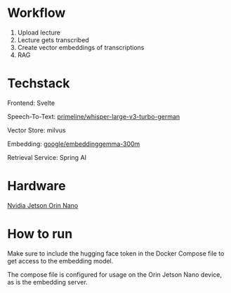 # Workflow

1. Upload lecture
2. Lecture gets transcribed
3. Create vector embeddings of transcriptions
4. RAG

# Techstack
Frontend: Svelte

Speech-To-Text: [primeline/whisper-large-v3-turbo-german](https://huggingface.co/primeline/whisper-large-v3-german)

Vector Store: milvus

Embedding: [google/embeddinggemma-300m](https://huggingface.co/google/embeddinggemma-300m)

Retrieval Service: Spring AI

# Hardware
[Nvidia Jetson Orin Nano](https://www.nvidia.com/de-de/autonomous-machines/embedded-systems/jetson-orin/nano-super-developer-kit/)


# How to run
Make sure to include the hugging face token in the Docker Compose file to get access to the embedding model.

The compose file is configured for usage on the Orin Jetson Nano device, as is the embedding server.
